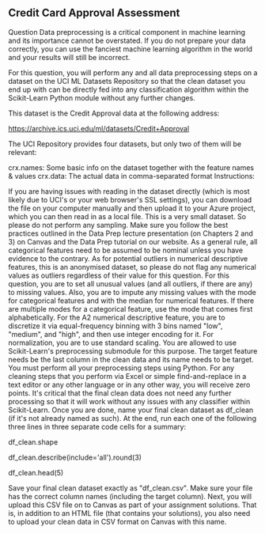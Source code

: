 ## Credit Card Approval Assessment
Question 
Data preprocessing is a critical component in machine learning and its importance cannot be overstated. If you do not prepare your data correctly, you can use the fanciest machine learning algorithm in the world and your results will still be incorrect.

For this question, you will perform any and all data preprocessing steps on a dataset on the UCI ML Datasets Repository so that the clean dataset you end up with can be directly fed into any classification algorithm within the Scikit-Learn Python module without any further changes.

This dataset is the Credit Approval data at the following address:

https://archive.ics.uci.edu/ml/datasets/Credit+Approval

The UCI Repository provides four datasets, but only two of them will be relevant:

crx.names: Some basic info on the dataset together with the feature names & values
crx.data: The actual data in comma-separated format
Instructions:

If you are having issues with reading in the dataset directly (which is most likely due to UCI's or your web browser's SSL settings), you can download the file on your computer manually and then upload it to your Azure project, which you can then read in as a local file.
This is a very small dataset. So please do not perform any sampling.
Make sure you follow the best practices outlined in the Data Prep lecture presentation (on Chapters 2 and 3) on Canvas and the Data Prep tutorial on our website.
As a general rule, all categorical features need to be assumed to be nominal unless you have evidence to the contrary.
As for potential outliers in numerical descriptive features, this is an anonymised dataset, so please do not flag any numerical values as outliers regardless of their value for this question.
For this question, you are to set all unusual values (and all outliers, if there are any) to missing values. Also, you are to impute any missing values with the mode for categorical features and with the median for numerical features. If there are multiple modes for a categorical feature, use the mode that comes first alphabetically.
For the A2 numerical descriptive feature, you are to discretize it via equal-frequency binning with 3 bins named "low", "medium", and "high", and then use integer encoding for it.
For normalization, you are to use standard scaling. You are allowed to use Scikit-Learn's preprocessing submodule for this purpose.
The target feature needs be the last column in the clean data and its name needs to be target.
You must perform all your preprocessing steps using Python. For any cleaning steps that you perform via Excel or simple find-and-replace in a text editor or any other language or in any other way, you will receive zero points.
It's critical that the final clean data does not need any further processing so that it will work without any issues with any classifier within Scikit-Learn.
Once you are done, name your final clean dataset as df_clean (if it's not already named as such).
At the end, run each one of the following three lines in three separate code cells for a summary:

df_clean.shape

df_clean.describe(include='all').round(3) 

df_clean.head(5)

Save your final clean dataset exactly as "df_clean.csv". Make sure your file has the correct column names (including the target column). Next, you will upload this CSV file on to Canvas as part of your assignment solutions. That is, in addition to an HTML file (that contains your solutions), you also need to upload your clean data in CSV format on Canvas with this name.
